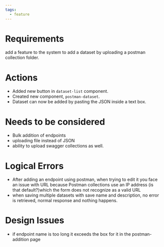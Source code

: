 ```yaml
---
tags:
  - feature
---
```

# Requirements
add a feature to the system to add a dataset by uploading a postman collection folder.
# Actions
-  Added new button in `dataset-list` component.
 - Created new component, `postman-dataset`. 
 - Dataset can now be added by pasting the JSON inside a text box.
# Needs to be considered
- Bulk addition of endpoints
- uploading file instead of JSON
- ability to upload swagger collections as well.
# Logical Errors
- After adding an endpoint using postman, when trying to edit it you face an issue with URL because Postman collections use an IP address (is that default?)which the form does not recognize as a valid URL
- when saving multiple datasets with save name and description, no error is retrieved, normal response and nothing happens.

# Design Issues
- if endpoint name is too long it exceeds the box for it in the postman-addition page